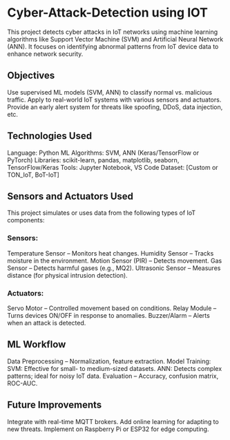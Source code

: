 # Cyber-Attack-Detection using IOT
This project detects cyber attacks in IoT networks using machine learning algorithms like Support Vector Machine (SVM) and Artificial Neural Network (ANN). It focuses on identifying abnormal patterns from IoT device data to enhance network security.

 ## Objectives
Use supervised ML models (SVM, ANN) to classify normal vs. malicious traffic.
Apply to real-world IoT systems with various sensors and actuators.
Provide an early alert system for threats like spoofing, DDoS, data injection, etc.

## Technologies Used
 Language: Python
 ML Algorithms: SVM, ANN (Keras/TensorFlow or PyTorch)
 Libraries: scikit-learn, pandas, matplotlib, seaborn, TensorFlow/Keras
 Tools: Jupyter Notebook, VS Code
 Dataset: [Custom or TON_IoT, BoT-IoT]

## Sensors and Actuators Used
This project simulates or uses data from the following types of IoT components:
### Sensors:
Temperature Sensor – Monitors heat changes.
Humidity Sensor – Tracks moisture in the environment.
Motion Sensor (PIR) – Detects movement.
Gas Sensor – Detects harmful gases (e.g., MQ2).
Ultrasonic Sensor – Measures distance (for physical intrusion detection).

### Actuators:
Servo Motor – Controlled movement based on conditions.
Relay Module – Turns devices ON/OFF in response to anomalies.
Buzzer/Alarm – Alerts when an attack is detected.
## ML Workflow
Data Preprocessing – Normalization, feature extraction.
Model Training:
SVM: Effective for small- to medium-sized datasets.
ANN: Detects complex patterns; ideal for noisy IoT data.
Evaluation – Accuracy, confusion matrix, ROC-AUC.
## Future Improvements
Integrate with real-time MQTT brokers.
Add online learning for adapting to new threats.
Implement on Raspberry Pi or ESP32 for edge computing.
